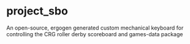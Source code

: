 # project_sbo
An open-source, ergogen generated custom mechanical keyboard for controlling the CRG roller derby scoreboard and games-data package
